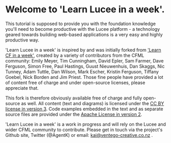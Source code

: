 # Welcome to 'Learn Lucee in a week'.

This tutorial is supposed to provide you with the foundation knowledge you'll need to become productive with the Lucee platform - a technology geared towards building web-based applications is a very easy and highly productive way.

'Learn Lucee in a week' is inspired by and was initially forked from ['Learn CF in a week'](http://www.learncfinaweek.com), created by a variety of contributors from the CFML community: Emily Meyer, Tim Cunningham, David Epler, Sam Farmer, Dave Ferguson, Simon Free, Paul Hastings, Guust Nieuwenhuis, Dan Skaggs, Nic Tunney, Adam Tuttle, Dan Wilson, Mark Escher, Kristin Ferguson, Tiffany Goebel, Nick Borden and Jim Priest. Those fine people have provided a lot of content free of charge and under open-source licenses, please appreciate that.

This fork is therefore obviously available free of charge and fully open-source as well. All content (text and diagrams) is licensed under the [CC BY license in version 3](http://creativecommons.org/licenses/by/3.0/). Code examples embedded in the text and as separate source files are provided under the [Apache License in version 2](http://www.apache.org/licenses/LICENSE-2.0).

'Learn Lucee in a week' is a work in progress and will rely on the Lucee and wider CFML community to contribute. Please get in touch via the project's Github site, Twitter (@AgentK) or email: kai@ventego-creative.co.nz .